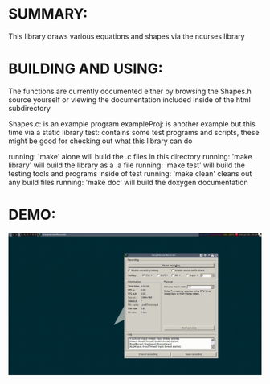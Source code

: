# SUMMARY:
This library draws various equations and shapes via the ncurses library

# BUILDING AND USING:

The functions are currently documented either by browsing the Shapes.h source yourself or viewing the documentation included inside of the html subdirectory

Shapes.c: is an example program 
exampleProj: is another example but this time via a static library
test: contains some test programs and scripts, these might be good for checking out what this library can do

running: 'make' alone will build the .c files in this directory
running: 'make library' will build the library as a .a file
running: 'make test' will build the testing tools and programs inside of test
running: 'make clean' cleans out any build files
running: 'make doc' will build the doxygen documentation

# DEMO:
![alt text](https://raw.githubusercontent.com/mehstruslehpy/Documents/master/C%2B%2B/gui/tcl_tk/RandChordsGui/randChord.gif)
